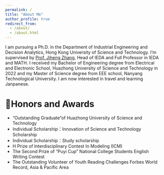```yaml
---
permalink: /
title: "About Me"
author_profile: true
redirect_from: 
  - /about/
  - /about.html
---
```


I am pursuing a Ph.D. in the Department of Industrial Engineering and Decision Analytics, Hong Kong University of Science and Technology. I’m supervised by [Prof. Jiheng Zhang](https://reijz.github.io/), Head of IEDA and Full Professor in IEDA and MATH. I received my Bachelor of Engineering degree from Electrical and Electronic School, Huazhong University of Science and Technology in 2022 and my Master of Science degree from EEE school, Nanyang Technological University. I am now interested in travel and learning Janpanese.



🥇Honors and Awards
======
- “Outstanding Graduate”of Huazhong University of Science and Technology
- Individual Scholarship：Innovation of Science and Technology Scholarship
- Individual Scholarship：Study scholarship
- H Prize of Interdisciplinary Contest In Modeling (ICM)
- The Second Prize of “Puyi Cup” National College Students English Writing Contest
- The Outstanding Volunteer of Youth Reading Challenges Forbes World Record, Asia & Pacific Area


